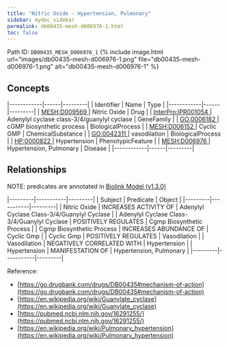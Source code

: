 ```yaml
---
title: "Nitric Oxide - Hypertension, Pulmonary"
sidebar: mydoc_sidebar
permalink: db00435-mesh-d006976-1.html
toc: false 
---
```



Path ID: `DB00435_MESH_D006976_1`
{% include image.html url="images/db00435-mesh-d006976-1.png" file="db00435-mesh-d006976-1.png" alt="db00435-mesh-d006976-1" %}

## Concepts

|------------|------|---------|
| Identifier | Name | Type    |
|------------|------|---------|
| <a href="https://identifiers.org/MESH:D009569">MESH:D009569 </a> | Nitric Oxide | Drug |
| <a href="https://identifiers.org/InterPro:IPR001054">InterPro:IPR001054 </a> | Adenylyl cyclase class-3/4/guanylyl cyclase | GeneFamily |
| <a href="https://identifiers.org/GO:0006182">GO:0006182 </a> | cGMP biosynthetic process | BiologicalProcess |
| <a href="https://identifiers.org/MESH:D006152">MESH:D006152 </a> | Cyclic GMP | ChemicalSubstance |
| <a href="https://identifiers.org/GO:0042311">GO:0042311 </a> | vasodilation | BiologicalProcess |
| <a href="https://identifiers.org/HP:0000822">HP:0000822 </a> | Hypertension | PhenotypicFeature |
| <a href="https://identifiers.org/MESH:D006976">MESH:D006976 </a> | Hypertension, Pulmonary | Disease |
|------------|------|---------|

## Relationships


NOTE: predicates are annotated in <a href="https://github.com/biolink/biolink-model/releases/tag/v1.3.0">Biolink Model (v1.3.0)</a>

|---------|-----------|---------|
| Subject | Predicate | Object  |
|---------|-----------|---------|
| Nitric Oxide | INCREASES ACTIVITY OF | Adenylyl Cyclase Class-3/4/Guanylyl Cyclase |
| Adenylyl Cyclase Class-3/4/Guanylyl Cyclase | POSITIVELY REGULATES | Cgmp Biosynthetic Process |
| Cgmp Biosynthetic Process | INCREASES ABUNDANCE OF | Cyclic Gmp |
| Cyclic Gmp | POSITIVELY REGULATES | Vasodilation |
| Vasodilation | NEGATIVELY CORRELATED WITH | Hypertension |
| Hypertension | MANIFESTATION OF | Hypertension, Pulmonary |
|---------|-----------|---------|

Reference: 
  - [https://go.drugbank.com/drugs/DB00435#mechanism-of-action](https://go.drugbank.com/drugs/DB00435#mechanism-of-action)
  - [https://en.wikipedia.org/wiki/Guanylate_cyclase](https://en.wikipedia.org/wiki/Guanylate_cyclase)
  - [https://pubmed.ncbi.nlm.nih.gov/16291255/](https://pubmed.ncbi.nlm.nih.gov/16291255/)
  - [https://en.wikipedia.org/wiki/Pulmonary_hypertension](https://en.wikipedia.org/wiki/Pulmonary_hypertension)
